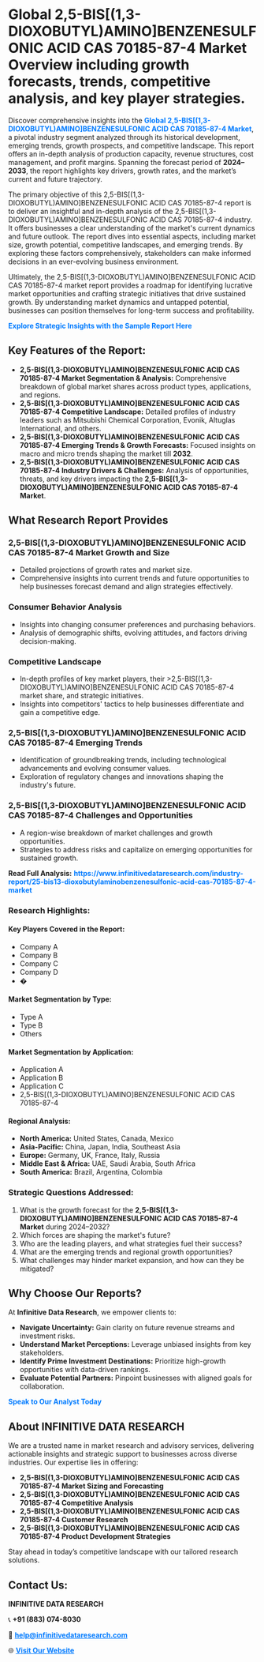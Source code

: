 <h1>Global 2,5-BIS[(1,3-DIOXOBUTYL)AMINO]BENZENESULFONIC ACID CAS 70185-87-4 Market Overview including growth forecasts, trends, competitive analysis, and key player strategies.</h1>
<p>
Discover comprehensive insights into the 
<a href="https://www.infinitivedataresearch.com/industry-report/25-bis13-dioxobutylaminobenzenesulfonic-acid-cas-70185-87-4-market" rel="dofollow" style="color: #007BFF; text-decoration: none;"><strong>Global 2,5-BIS[(1,3-DIOXOBUTYL)AMINO]BENZENESULFONIC ACID CAS 70185-87-4 Market</strong></a>, a pivotal industry segment analyzed through its historical development, emerging trends, growth prospects, and competitive landscape. This report offers an in-depth analysis of production capacity, revenue structures, cost management, and profit margins. Spanning the forecast period of <strong>2024–2033</strong>, the report highlights key drivers, growth rates, and the market’s current and future trajectory.
</p>
<p>
The primary objective of this 2,5-BIS[(1,3-DIOXOBUTYL)AMINO]BENZENESULFONIC ACID CAS 70185-87-4 report is to deliver an insightful and in-depth analysis of the 2,5-BIS[(1,3-DIOXOBUTYL)AMINO]BENZENESULFONIC ACID CAS 70185-87-4 industry. It offers businesses a clear understanding of the market's current dynamics and future outlook. The report dives into essential aspects, including market size, growth potential, competitive landscapes, and emerging trends. By exploring these factors comprehensively, stakeholders can make informed decisions in an ever-evolving business environment.
</p>
<p>
Ultimately, the 2,5-BIS[(1,3-DIOXOBUTYL)AMINO]BENZENESULFONIC ACID CAS 70185-87-4 market report provides a roadmap for identifying lucrative market opportunities and crafting strategic initiatives that drive sustained growth. By understanding market dynamics and untapped potential, businesses can position themselves for long-term success and profitability.
</p>
<p>
<a href="https://www.infinitivedataresearch.com/request-sample/reportId=110202" style="color: #007BFF; text-decoration: none;"><strong>Explore Strategic Insights with the Sample Report Here</strong></a>
</p>

<h2>Key Features of the Report:</h2>
<ul>
<li><strong>2,5-BIS[(1,3-DIOXOBUTYL)AMINO]BENZENESULFONIC ACID CAS 70185-87-4 Market Segmentation & Analysis:</strong> Comprehensive breakdown of global market shares across product types, applications, and regions.</li>
<li><strong>2,5-BIS[(1,3-DIOXOBUTYL)AMINO]BENZENESULFONIC ACID CAS 70185-87-4 Competitive Landscape:</strong> Detailed profiles of industry leaders such as Mitsubishi Chemical Corporation, Evonik, Altuglas International, and others.</li>
<li><strong>2,5-BIS[(1,3-DIOXOBUTYL)AMINO]BENZENESULFONIC ACID CAS 70185-87-4 Emerging Trends & Growth Forecasts:</strong> Focused insights on macro and micro trends shaping the market till <strong>2032</strong>.</li>
<li><strong>2,5-BIS[(1,3-DIOXOBUTYL)AMINO]BENZENESULFONIC ACID CAS 70185-87-4 Industry Drivers & Challenges:</strong> Analysis of opportunities, threats, and key drivers impacting the <strong>2,5-BIS[(1,3-DIOXOBUTYL)AMINO]BENZENESULFONIC ACID CAS 70185-87-4 Market</strong>.</li>
</ul>

<h2>What Research Report Provides</h2>
<h3>2,5-BIS[(1,3-DIOXOBUTYL)AMINO]BENZENESULFONIC ACID CAS 70185-87-4 Market Growth and Size</h3>
<ul>
<li>Detailed projections of growth rates and market size.</li>
<li>Comprehensive insights into current trends and future opportunities to help businesses forecast demand and align strategies effectively.</li>
</ul>

<h3>Consumer Behavior Analysis</h3>
<ul>
<li>Insights into changing consumer preferences and purchasing behaviors.</li>
<li>Analysis of demographic shifts, evolving attitudes, and factors driving decision-making.</li>
</ul>

<h3>Competitive Landscape</h3>
<ul>
<li>In-depth profiles of key market players, their >2,5-BIS[(1,3-DIOXOBUTYL)AMINO]BENZENESULFONIC ACID CAS 70185-87-4 market share, and strategic initiatives.</li>
<li>Insights into competitors' tactics to help businesses differentiate and gain a competitive edge.</li>
</ul>

<h3>2,5-BIS[(1,3-DIOXOBUTYL)AMINO]BENZENESULFONIC ACID CAS 70185-87-4 Emerging Trends</h3>
<ul>
<li>Identification of groundbreaking trends, including technological advancements and evolving consumer values.</li>
<li>Exploration of regulatory changes and innovations shaping the industry's future.</li>
</ul>

<h3>2,5-BIS[(1,3-DIOXOBUTYL)AMINO]BENZENESULFONIC ACID CAS 70185-87-4 Challenges and Opportunities</h3>
<ul>
<li>A region-wise breakdown of market challenges and growth opportunities.</li>
<li>Strategies to address risks and capitalize on emerging opportunities for sustained growth.</li>
</ul>
<p><strong>Read Full Analysis:</strong> <a href="https://www.infinitivedataresearch.com/industry-report/25-bis13-dioxobutylaminobenzenesulfonic-acid-cas-70185-87-4-market" rel="dofollow" style="color: #007BFF; text-decoration: none;"><strong>https://www.infinitivedataresearch.com/industry-report/25-bis13-dioxobutylaminobenzenesulfonic-acid-cas-70185-87-4-market</strong></a></p>
<h3>Research Highlights:</h3>
<h4>Key Players Covered in the Report:</h4>
<ul><li>Company A</li><li>Company B</li><li>Company C</li><li>Company D</li><li>�</li></ul>
<h4>Market Segmentation by Type:</h4>
<ul><li>Type A</li><li>Type B</li><li>Others</li></ul>
<h4>Market Segmentation by Application:</h4>
<ul><li>Application A</li><li>Application B</li><li>Application C</li><li>2,5-BIS[(1,3-DIOXOBUTYL)AMINO]BENZENESULFONIC ACID CAS 70185-87-4</li></ul>

<h4>Regional Analysis:</h4>
<ul>
<li><strong>North America:</strong> United States, Canada, Mexico</li>
<li><strong>Asia-Pacific:</strong> China, Japan, India, Southeast Asia</li>
<li><strong>Europe:</strong> Germany, UK, France, Italy, Russia</li>
<li><strong>Middle East & Africa:</strong> UAE, Saudi Arabia, South Africa</li>
<li><strong>South America:</strong> Brazil, Argentina, Colombia</li>
</ul>

<h3>Strategic Questions Addressed:</h3>
<ol>
<li>What is the growth forecast for the <strong>2,5-BIS[(1,3-DIOXOBUTYL)AMINO]BENZENESULFONIC ACID CAS 70185-87-4 Market</strong> during 2024–2032?</li>
<li>Which forces are shaping the market's future?</li>
<li>Who are the leading players, and what strategies fuel their success?</li>
<li>What are the emerging trends and regional growth opportunities?</li>
<li>What challenges may hinder market expansion, and how can they be mitigated?</li>
</ol>

<h2>Why Choose Our Reports?</h2>
<p>At <strong>Infinitive Data Research</strong>, we empower clients to:</p>
<ul>
<li><strong>Navigate Uncertainty:</strong> Gain clarity on future revenue streams and investment risks.</li>
<li><strong>Understand Market Perceptions:</strong> Leverage unbiased insights from key stakeholders.</li>
<li><strong>Identify Prime Investment Destinations:</strong> Prioritize high-growth opportunities with data-driven rankings.</li>
<li><strong>Evaluate Potential Partners:</strong> Pinpoint businesses with aligned goals for collaboration.</li>
</ul>
<p><a href="https://www.infinitivedataresearch.com/industry-report/25-bis13-dioxobutylaminobenzenesulfonic-acid-cas-70185-87-4-market" rel="dofollow" style="color: #007BFF; text-decoration: none;"><strong>Speak to Our Analyst Today</strong></a></p>

<h2>About INFINITIVE DATA RESEARCH</h2>
<p>We are a trusted name in market research and advisory services, delivering actionable insights and strategic support to businesses across diverse industries. Our expertise lies in offering:</p>
<ul>
<li><strong>2,5-BIS[(1,3-DIOXOBUTYL)AMINO]BENZENESULFONIC ACID CAS 70185-87-4 Market Sizing and Forecasting</strong></li>
<li><strong>2,5-BIS[(1,3-DIOXOBUTYL)AMINO]BENZENESULFONIC ACID CAS 70185-87-4 Competitive Analysis</strong></li>
<li><strong>2,5-BIS[(1,3-DIOXOBUTYL)AMINO]BENZENESULFONIC ACID CAS 70185-87-4 Customer Research</strong></li>
<li><strong>2,5-BIS[(1,3-DIOXOBUTYL)AMINO]BENZENESULFONIC ACID CAS 70185-87-4 Product Development Strategies</strong></li>
</ul>
<p>Stay ahead in today’s competitive landscape with our tailored research solutions.</p>

<h2>Contact Us:</h2>
<p><strong>INFINITIVE DATA RESEARCH</strong></p>
<p>📞 <strong>+91 (883) 074-8030</strong></p>
<p>📧 <strong><a href="mailto:help@infinitivedataresearch.com" style="color: #007BFF;">help@infinitivedataresearch.com</a></strong></p>
<p>🌐 <strong><a href="https://www.infinitivedataresearch.com" rel="dofollow" style="color: #007BFF;">Visit Our Website</a></strong></p>